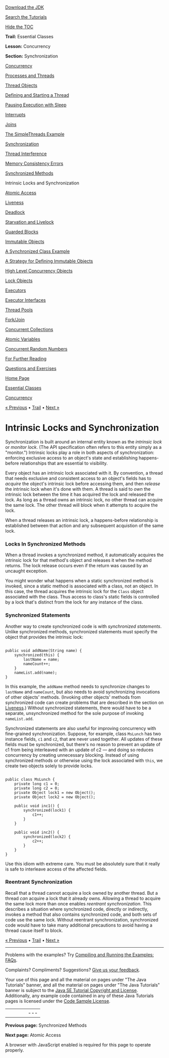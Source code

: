[Download
the JDK](http://java.sun.com/javase/6/download.jsp)
  
[Search the
Tutorials](../../search.html)
  
[Hide the TOC](javascript:toggleLeft())

**Trail:** Essential Classes
  
**Lesson:** Concurrency
  
**Section:** Synchronization

[Concurrency](index.html)

[Processes and Threads](procthread.html)

[Thread Objects](threads.html)

[Defining and Starting a Thread](runthread.html)

[Pausing Execution with Sleep](sleep.html)

[Interrupts](interrupt.html)

[Joins](join.html)

[The SimpleThreads Example](simple.html)

[Synchronization](sync.html)

[Thread Interference](interfere.html)

[Memory Consistency Errors](memconsist.html)

[Synchronized Methods](syncmeth.html)

Intrinsic Locks and Synchronization

[Atomic Access](atomic.html)

[Liveness](liveness.html)

[Deadlock](deadlock.html)

[Starvation and Livelock](starvelive.html)

[Guarded Blocks](guardmeth.html)

[Immutable Objects](immutable.html)

[A Synchronized Class Example](syncrgb.html)

[A Strategy for Defining Immutable Objects](imstrat.html)

[High Level Concurrency Objects](highlevel.html)

[Lock Objects](newlocks.html)

[Executors](executors.html)

[Executor Interfaces](exinter.html)

[Thread Pools](pools.html)

[Fork/Join](forkjoin.html)

[Concurrent Collections](collections.html)

[Atomic Variables](atomicvars.html)

[Concurrent Random Numbers](threadlocalrandom.html)

[For Further Reading](further.html)

[Questions and Exercises](QandE/questions.html)

[Home Page](../../index.html)
>
[Essential Classes](../index.html)
>
[Concurrency](index.html)

[« Previous](syncmeth.html) • [Trail](../TOC.html) • [Next »](atomic.html)

# Intrinsic Locks and Synchronization

Synchronization is built around an internal entity known as the
*intrinsic lock* or *monitor lock*. (The API specification
often refers to this entity simply as a "monitor.") Intrinsic locks
play a role in both aspects of synchronization: enforcing
exclusive access to an object's state and establishing happens-before
relationships that are essential to visibility.

Every object has an intrinsic lock associated with it. By convention,
a thread that needs exclusive and consistent access to an object's
fields has to *acquire* the object's intrinsic lock
before accessing them, and then *release* the intrinsic lock
when it's done with them. A thread is said to *own* the intrinsic
lock between the time it has acquired the lock and released the lock.
As long as a thread owns an intrinsic lock, no other thread can
acquire the same lock. The other thread will block when it attempts to
acquire the lock.

When a thread releases an intrinsic lock, a happens-before
relationship is established between that action and any subsequent
acquistion of the same lock.

### Locks In Synchronized Methods

When a thread invokes a synchronized method, it automatically acquires
the intrinsic lock for that method's object and releases it when the method
returns. The lock release occurs even if the return was caused by an
uncaught exception.

You might wonder what happens when a static synchronized method is
invoked, since a static method is associated with a class, not an
object. In this case, the thread acquires the intrinsic lock for the
`Class` object associated with the class. Thus access to
class's static fields is controlled by a lock that's distinct from the lock
for any instance of the class.

### Synchronized Statements

Another way to create synchronized code is with *synchronized
statements*. Unlike synchronized methods, synchronized
statements must specify the object that provides the intrinsic lock:

```

public void addName(String name) {
    synchronized(this) {
        lastName = name;
        nameCount++;
    }
    nameList.add(name);
}

```

In this example, the `addName` method needs to synchronize
changes to `lastName` and `nameCount`, but also
needs to avoid synchronizing invocations of other objects' methods.
(Invoking other objects' methods from synchronized code can create
problems that are described in the section on [Liveness](liveness.html).) Without synchronized statements,
there would have to be a separate, unsynchronized method for the sole
purpose of invoking `nameList.add`.

Synchronized statements are also useful for improving concurrency with
fine-grained synchronization. Suppose, for example, class
`MsLunch` has two instance fields, `c1` and
`c2`, that are never used together. All updates of these
fields must be synchronized, but there's no reason to prevent an
update of c1 from being interleaved with an update of c2 — and
doing so reduces concurrency by creating unnecessary blocking. Instead
of using synchronized methods or otherwise using the lock associated
with `this`, we create two objects solely to provide locks.

```

public class MsLunch {
    private long c1 = 0;
    private long c2 = 0;
    private Object lock1 = new Object();
    private Object lock2 = new Object();

    public void inc1() {
        synchronized(lock1) {
            c1++;
        }
    }

    public void inc2() {
        synchronized(lock2) {
            c2++;
        }
    }
}

```

Use this idiom with extreme care. You must be absolutely sure that it
really is safe to interleave access of the affected fields.

### Reentrant Synchronization

Recall that a thread cannot acquire a lock owned by another thread.
But a thread *can* acquire a lock that it already owns. Allowing
a thread to acquire the same lock more than once enables *reentrant
synchronization*. This describes a situation where synchronized
code, directly or indirectly, invokes a method that also contains
synchronized code, and both sets of code use the same lock. Without
reentrant synchronization, synchronized code would have to take many
additional precautions to avoid having a thread cause itself to block.

[« Previous](syncmeth.html)
•
[Trail](../TOC.html)
•
[Next »](atomic.html)

---

Problems with the examples? Try [Compiling and Running
the Examples: FAQs](../../information/run-examples.html).
  
Complaints? Compliments? Suggestions? [Give
us your feedback](http://download.oracle.com/javase/feedback.html).

Your use of this page and all the material on pages under "The Java Tutorials" banner,
and all the material on pages under "The Java Tutorials" banner is subject to the [Java SE Tutorial Copyright
and License](../../information/license.html).
Additionally, any example code contained in any of these Java
Tutorials pages is licensed under the
[Code
Sample License](http://developers.sun.com/license/berkeley_license.html).

|  |  |  |  |  |
| --- | --- | --- | --- | --- |
| |  |  | | --- | --- | | duke image | Oracle logo | | [About Oracle](http://www.oracle.com/us/corporate/index.html) | [Oracle Technology Network](http://www.oracle.com/technology/index.html) | [Terms of Service](https://www.samplecode.oracle.com/servlets/CompulsoryClickThrough?type=TermsOfService) | Copyright © 1995, 2011 Oracle and/or its affiliates. All rights reserved. |

**Previous page:** Synchronized Methods
  
**Next page:** Atomic Access




A browser with JavaScript enabled is required for this page to operate properly.